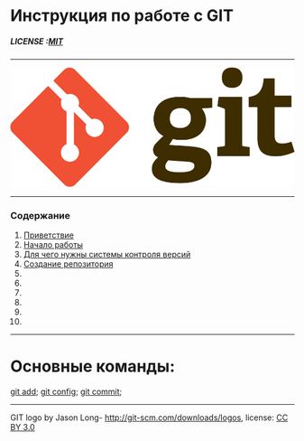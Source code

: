 # Инструкция по работе с GIT

##### LICENSE :[MIT](./license.md)

----

![](./assets/Git-logo.png)

---

### Содержание
1. [Приветствие](./Hello.md)
2. [Начало работы](./beggin.md)
3. [Для чего нужны системы контроля версий](.control_versions.md)
4. [Создание репозитория](./repository.md)
5. 
6. 
7. 
8. 
9. 
10. 

---

# Основные команды:

[git add](./command_add.md); [git config](./command_config.md); [git commit](./command_commit.md); 

---

GIT logo by Jason Long- http://git-scm.com/downloads/logos, license: [CC BY 3.0](https://creativecommons.org/licenses/by/3.0/)